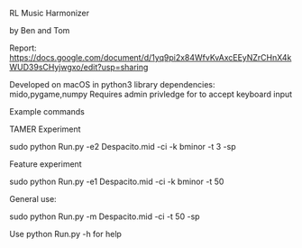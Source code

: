 RL Music Harmonizer

by Ben and Tom

Report: https://docs.google.com/document/d/1yq9pi2x84WfvKvAxcEEyNZrCHnX4kWUD39sCHyjwgxo/edit?usp=sharing


Developed on macOS in python3
library dependencies: mido,pygame,numpy
Requires admin privledge for to accept keyboard input

Example commands

TAMER Experiment

sudo python Run.py -e2 Despacito.mid -ci -k bminor -t 3 -sp

Feature experiment

sudo python Run.py -e1 Despacito.mid -ci -k bminor -t 50

General use:

sudo python Run.py -m Despacito.mid -ci -t 50 -sp

Use python Run.py -h for help

